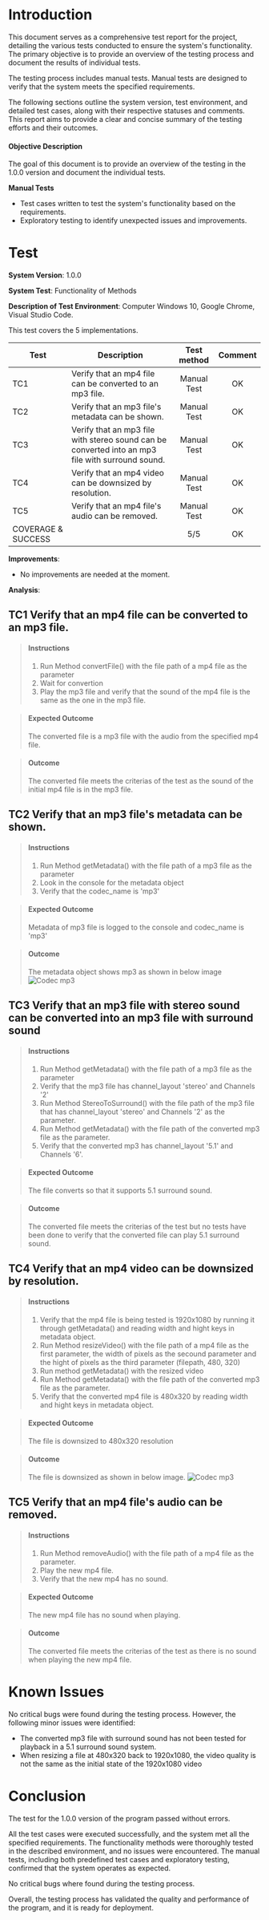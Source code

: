 
# Introduction

This document serves as a comprehensive test report for the project, detailing the various tests conducted to ensure the system's functionality. The primary objective is to provide an overview of the testing process and document the results of individual tests.

The testing process includes manual tests. Manual tests are designed to verify that the system meets the specified requirements.

The following sections outline the system version, test environment, and detailed test cases, along with their respective statuses and comments. This report aims to provide a clear and concise summary of the testing efforts and their outcomes.


#### **Objective Description**

The goal of this document is to provide an overview of the testing in the 1.0.0 version and document the individual tests.

**Manual Tests**
   * Test cases written to test the system's functionality based on the requirements.
   * Exploratory testing to identify unexpected issues and improvements.

# Test

**System Version**: 1.0.0

**System Test**: Functionality of Methods

**Description of Test Environment**: Computer Windows 10, Google Chrome, Visual Studio Code.

This test covers the 5 implementations.

| Test | Description | Test method | Comment |
|------|-------------|:------:|:-------:|
| TC1 | Verify that an mp4 file can be converted to an mp3 file. | Manual Test | OK |
| TC2 | Verify that an mp3 file's metadata can be shown. | Manual Test | OK |
| TC3 | Verify that an mp3 file with stereo sound can be converted into an mp3 file with surround sound. | Manual Test | OK |
| TC4 | Verify that an mp4 video can be downsized by resolution. | Manual Test | OK |
| TC5 | Verify that an mp4 file's audio can be removed. | Manual Test | OK |
| COVERAGE & SUCCESS |  | 5/5 | OK |

**Improvements**:

* No improvements are needed at the moment.

**Analysis**:

## TC1 Verify that an mp4 file can be converted to an mp3 file.

> #### Instructions
>
> 1. Run Method convertFile() with the file path of a mp4 file as the parameter
> 2. Wait for convertion
> 3. Play the mp3 file and verify that the sound of the mp4 file is the same as the one in the mp3 file.

> #### Expected Outcome
>
> The converted file is a mp3 file with the audio from the specified mp4 file. 

> #### Outcome
> The converted file meets the criterias of the test as the sound of the initial mp4 file is in the mp3 file.

## TC2 Verify that an mp3 file's metadata can be shown.

> #### Instructions
>
> 1. Run Method getMetadata() with the file path of a mp3 file as the parameter
> 2. Look in the console for the metadata object
> 3. Verify that the codec_name is 'mp3'

> #### Expected Outcome
>
> Metadata of mp3 file is logged to the console and codec_name is 'mp3'

> #### Outcome
>The metadata object shows mp3 as shown in below image
> ![Codec mp3](public/codec.png)

## TC3 Verify that an mp3 file with stereo sound can be converted into an mp3 file with surround sound

> #### Instructions
>
> 1. Run Method getMetadata() with the file path of a mp3 file as the parameter
> 2. Verify that the mp3 file has channel_layout 'stereo' and Channels '2'
> 3. Run Method StereoToSurround() with the file path of the mp3 file that has channel_layout 'stereo' and Channels '2' as the parameter.
> 4. Run Method getMetadata() with the file path of the converted mp3 file as the parameter.
> 5. Verify that the converted mp3 has channel_layout '5.1' and Channels '6'.

> #### Expected Outcome
>
> The file converts so that it supports 5.1 surround sound.

> #### Outcome
> The converted file meets the criterias of the test but no tests have been done to verify that the converted file can play 5.1 surround sound. 

## TC4 Verify that an mp4 video can be downsized by resolution.

> #### Instructions
>
> 1. Verify that the mp4 file is being tested is 1920x1080 by running it through getMetadata() and reading width and hight keys in metadata object.
> 2. Run Method resizeVideo() with the file path of a mp4 file as the first parameter, the width of pixels as the secound parameter and the hight of pixels as the third parameter (filepath, 480, 320)
> 3. Run method getMetadata() with the resized video
> 4. Run Method getMetadata() with the file path of the converted mp3 file as the parameter.
> 5. Verify that the converted mp4 file is 480x320 by reading width and hight keys in metadata object.

> #### Expected Outcome
>
> The file is downsized to 480x320 resolution

> #### Outcome
>The file is downsized as shown in below image.
> ![Codec mp3](public/resize.png) 

## TC5 Verify that an mp4 file's audio can be removed.

> #### Instructions
>
> 1. Run Method removeAudio() with the file path of a mp4 file as the parameter.
> 2. Play the new mp4 file.
> 3. Verify that the new mp4 has no sound.

> #### Expected Outcome
>
> The new mp4 file has no sound when playing.

> #### Outcome
> The converted file meets the criterias of the test as there is no sound when playing the new mp4 file.


# Known Issues

No critical bugs were found during the testing process. However, the following minor issues were identified:
- The converted mp3 file with surround sound has not been tested for playback in a 5.1 surround sound system.
- When resizing a file at 480x320 back to 1920x1080, the video quality is not the same as the initial state of the 1920x1080 video

# Conclusion
The test for the 1.0.0 version of the program passed without errors.

All the test cases were executed successfully, and the system met all the specified requirements. The functionality methods were thoroughly tested in the described environment, and no issues were encountered. The manual tests, including both predefined test cases and exploratory testing, confirmed that the system operates as expected. 

No critical bugs where found during the testing process.

Overall, the testing process has validated the quality and performance of the program, and it is ready for deployment.